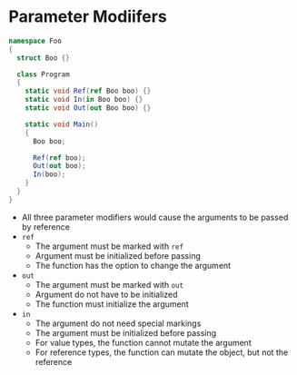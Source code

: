 # Parameter Modiifers

```cs
namespace Foo
{
  struct Boo {}

  class Program
  {
    static void Ref(ref Boo boo) {}
    static void In(in Boo boo) {}
    static void Out(out Boo boo) {}

    static void Main()
    {
      Boo boo;

      Ref(ref boo);
      Out(out boo);
      In(boo);
    }
  }
}
```

- All three parameter modifiers would cause the arguments to be passed by
  reference
- `ref`
  - The argument must be marked with `ref`
  - Argument must be initialized before passing
  - The function has the option to change the argument
- `out`
  - The argument must be marked with `out`
  - Argument do not have to be initialized
  - The function must initialize the argument
- `in`
  - The argument do not need special markings
  - The argument must be initialized before passing
  - For value types, the function cannot mutate the argument
  - For reference types, the function can mutate the object, but not the
    reference
